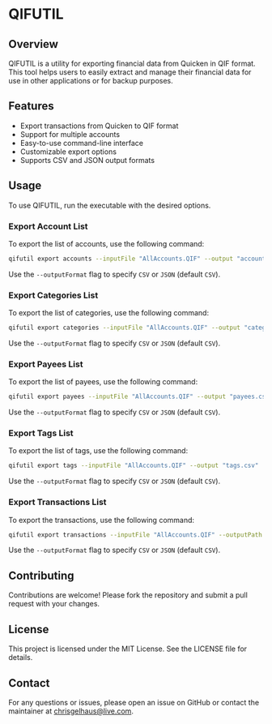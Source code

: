 # QIFUTIL
## Overview

QIFUTIL is a utility for exporting financial data from Quicken in QIF format. This tool helps users to easily extract and manage their financial data for use in other applications or for backup purposes.

## Features

- Export transactions from Quicken to QIF format
- Support for multiple accounts
- Easy-to-use command-line interface
- Customizable export options
- Supports CSV and JSON output formats

## Usage

To use QIFUTIL, run the executable with the desired options. 

### Export Account List
To export the list of accounts, use the following command:

```sh
qifutil export accounts --inputFile "AllAccounts.QIF" --output "accounts.csv"
```
Use the `--outputFormat` flag to specify `CSV` or `JSON` (default `CSV`).

### Export Categories List
To export the list of categories, use the following command:

```sh
qifutil export categories --inputFile "AllAccounts.QIF" --output "categories.csv"
```
Use the `--outputFormat` flag to specify `CSV` or `JSON` (default `CSV`).

### Export Payees List
To export the list of payees, use the following command:

```sh
qifutil export payees --inputFile "AllAccounts.QIF" --output "payees.csv"
```
Use the `--outputFormat` flag to specify `CSV` or `JSON` (default `CSV`).

### Export Tags List
To export the list of tags, use the following command:

```sh
qifutil export tags --inputFile "AllAccounts.QIF" --output "tags.csv"
```
Use the `--outputFormat` flag to specify `CSV` or `JSON` (default `CSV`).

### Export Transactions List
To export the transactions, use the following command:

```sh
qifutil export transactions --inputFile "AllAccounts.QIF" --outputPath "C:\export\\" --categoryMapFile "categories.csv" --accountMapFile "accounts.csv" --payeeMapFile "payees.csv" --tagMapFile "tags.csv" --addTagForImport true
```
Use the `--outputFormat` flag to specify `CSV` or `JSON` (default `CSV`).

## Contributing

Contributions are welcome! Please fork the repository and submit a pull request with your changes.

## License

This project is licensed under the MIT License. See the LICENSE file for details.

## Contact

For any questions or issues, please open an issue on GitHub or contact the maintainer at chrisgelhaus@live.com.
